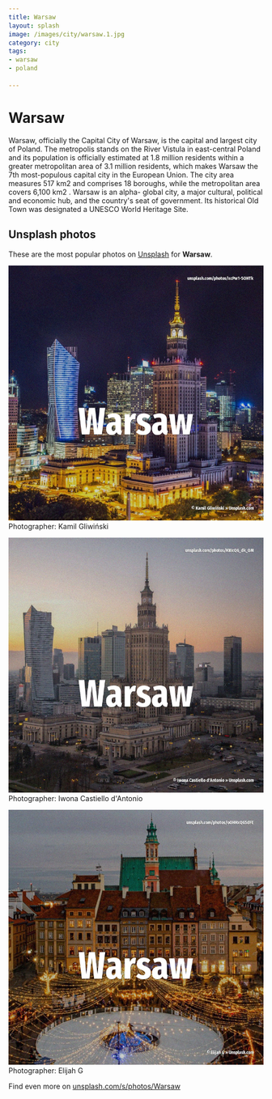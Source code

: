 ```yaml
---
title: Warsaw
layout: splash
image: /images/city/warsaw.1.jpg
category: city
tags:
- warsaw
- poland

---
```

# Warsaw

Warsaw, officially the Capital City of Warsaw, is the capital and largest city of Poland.
The metropolis stands on the River Vistula in east-central Poland and its population is officially 
estimated at 1.8 million residents within a greater metropolitan area of 3.1 million residents, 
which makes Warsaw the 7th most-populous capital city in the European Union.
The city area measures 517 km2  and comprises 18 boroughs, while the metropolitan area covers 6,100 
km2 .
Warsaw is an alpha- global city, a major cultural, political and economic hub, and the country's 
seat of government.
Its historical Old Town was designated a UNESCO World Heritage Site.

 
## Unsplash photos
These are the most popular photos on [Unsplash](https://unsplash.com) for **Warsaw**.
 
![Warsaw](/images/city/warsaw.1.jpg)
Photographer:  Kamil Gliwiński
 
![Warsaw](/images/city/warsaw.2.jpg)
Photographer:  Iwona Castiello d'Antonio
 
![Warsaw](/images/city/warsaw.3.jpg)
Photographer:  Elijah G
 
Find even more on [unsplash.com/s/photos/Warsaw](https://unsplash.com/s/photos/Warsaw)
 
